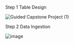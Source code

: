 Step 1 Table Design


![Guided Capstone Project (1)](https://user-images.githubusercontent.com/81652137/180630254-c06f23f3-fd7c-409f-bee9-90a5f026c676.png)


Step 2 Data Ingestion

![image](https://user-images.githubusercontent.com/81652137/180630315-00f35a05-f17a-4e96-862e-019e839a85e0.png)


